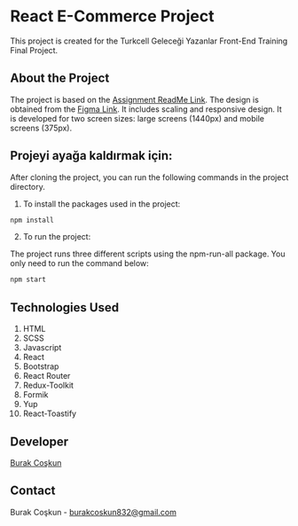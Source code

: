 # React E-Commerce Project

This project is created for the Turkcell Geleceği Yazanlar Front-End Training Final Project.

## About the Project

The project is based on the [Assignment ReadMe Link](https://github.com/waroi/TurkcellFrontend2023/blob/develop/Dersler/Odevler/Final/Final.md). The design is obtained from the [Figma Link](<https://www.figma.com/file/huLzYoVQ8i78IzsLyYuuhZ/%5BFREE-TEMPLATE%5D-eCommerce-Website---Monito-Pets-for-Best-(Community)-(Community)-(Copy)?type=design&node-id=8%3A32&mode=design&t=6h1r2xwtRwA1tGAd-1>). It includes scaling and responsive design. It is developed for two screen sizes: large screens (1440px) and mobile screens (375px).

## Projeyi ayağa kaldırmak için:

After cloning the project, you can run the following commands in the project directory.

1. To install the packages used in the project:

```bash
npm install
```

2. To run the project:

The project runs three different scripts using the npm-run-all package. You only need to run the command below:

```bash
npm start
```

## Technologies Used

1. HTML
2. SCSS
3. Javascript
4. React
5. Bootstrap
6. React Router
7. Redux-Toolkit
8. Formik
9. Yup
10. React-Toastify

## Developer

[Burak Coşkun](https://github.com/retr0senss)

## Contact

Burak Coşkun - burakcoskun832@gmail.com
